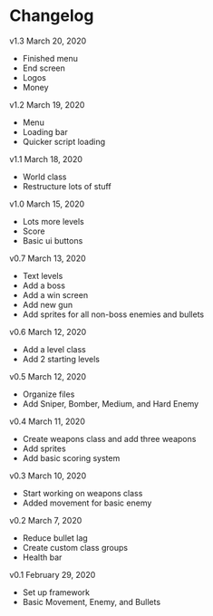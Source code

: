 # Changelog
v1.3 March 20, 2020
* Finished menu
* End screen
* Logos
* Money

v1.2 March 19, 2020
* Menu
* Loading bar
* Quicker script loading

v1.1 March 18, 2020
* World class
* Restructure lots of stuff

v1.0 March 15, 2020
* Lots more levels 
* Score
* Basic ui buttons

v0.7 March 13, 2020
* Text levels
* Add a boss
* Add a win screen
* Add new gun
* Add sprites for all non-boss enemies and bullets

v0.6 March 12, 2020
* Add a level class
* Add 2 starting levels

v0.5 March 12, 2020
* Organize files
* Add Sniper, Bomber, Medium, and Hard Enemy

v0.4 March 11, 2020
* Create weapons class and add three weapons
* Add sprites
* Add basic scoring system

v0.3 March 10, 2020
* Start working on weapons class
* Added movement for basic enemy

v0.2 March 7, 2020
* Reduce bullet lag
* Create custom class groups
* Health bar

v0.1 February 29, 2020
* Set up framework
* Basic Movement, Enemy, and Bullets

